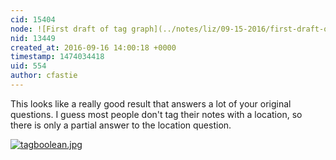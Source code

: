 ```yaml
---
cid: 15404
node: ![First draft of tag graph](../notes/liz/09-15-2016/first-draft-of-tag-graph)
nid: 13449
created_at: 2016-09-16 14:00:18 +0000
timestamp: 1474034418
uid: 554
author: cfastie
---
```


This looks like a really good result that answers a lot of your original questions. I guess most people don't tag their notes with a location, so there is only a partial answer to the location question.

[![tagboolean.jpg](//i.publiclab.org/system/images/photos/000/018/055/large/tagboolean.jpg)](//i.publiclab.org/system/images/photos/000/018/055/original/tagboolean.jpg)



